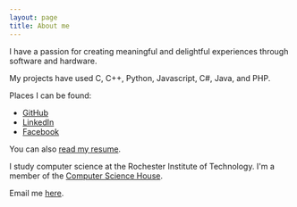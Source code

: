 ```yaml
---
layout: page
title: About me
---
```


I have a passion for creating meaningful and delightful experiences through
software and hardware.

My projects have used C, C++, Python, Javascript, C#, Java, and PHP. 

Places I can be found:
- [GitHub](https://github.com/dag10)
- [LinkedIn](http://linkedin.com/in/drewgottlieb)
- [Facebook](http://facebook.com/drew.gottlieb)

You can also [read my resume](/resume.pdf).

I study computer science at the Rochester Institute
of Technology. I'm a member of the [Computer Science House](http://csh.rit.edu).

Email me [here](http://www.google.com/recaptcha/mailhide/d?k=01Q51Q3Jr2KNjegoVqxjDZpg==&c=_ETyezYLM0DA1X5AEdvXc7USoU5xylYz5AXu0mzqPto=).

